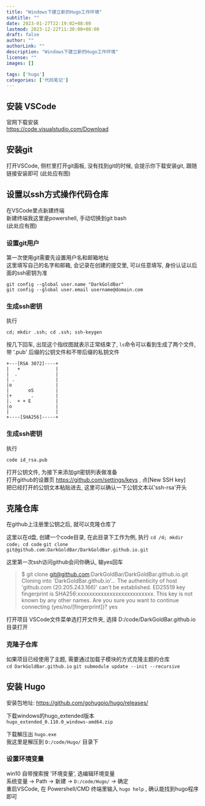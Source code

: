 ```yaml
---
title: "Windows下建立新的Hugo工作环境"
subtitle: ""
date: 2023-01-27T22:19:02+08:00
lastmod: 2023-12-22T11:30:00+08:00
draft: false
author: ""
authorLink: ""
description: "Windows下建立新的Hugo工作环境"
license: ""
images: []

tags: ['hugo']
categories: ['代码笔记']
---
```


## 安装 VSCode
官网下载安装  
https://code.visualstudio.com/Download 

## 安装git
打开VSCode, 侧栏里打开git面板, 没有找到git的时候, 会提示你下载安装git, 跟随链接安装即可
(此处应有图)

## 设置以ssh方式操作代码仓库
在VSCode里点新建终端  
新建终端我这里是powershell, 手动切换到git bash  
(此处应有图)

### 设置git用户
第一次使用git需要先设置用户名和邮箱地址  
这里填写自己的名字和邮箱, 会记录在创建的提交里, 可以任意填写, 身份认证以后面的ssh密钥为准  
```
git config --global user.name "DarkGoldBar"
git config --global user.email username@domain.com
```

### 生成ssh密钥
执行 

`cd; mkdir .ssh; cd .ssh; ssh-keygen`

按几下回车, 出现这个指纹图就表示正常结束了, `ls`命令可以看到生成了两个文件, 带 '.pub' 后缀的公钥文件和不带后缀的私钥文件

```
+---[RSA 3072]----+
|   +             |
|  .              |
| .               |
|o                |
|       oS        |
|+       .        |
|.  + + E         |
|o                |
|                 |
+----[SHA256]-----+
```

### 生成ssh密钥
执行 

`code id_rsa.pub` 

打开公钥文件, 为接下来添加git密钥列表做准备  
打开github的设置页 https://github.com/settings/keys , 点[New SSH key]  
把已经打开的公钥文本粘贴进去, 这里可以确认一下公钥文本以'ssh-rsa'开头  

## 克隆仓库
在github上注册里公钥之后, 就可以克隆仓库了

这里以在d盘, 创建一个code目录, 在此目录下工作为例, 执行
`cd /d; mkdir code; cd code`
`git clone git@github.com:DarkGoldBar/DarkGoldBar.github.io.git`

这里第一次ssh访问github会问你确认, 输yes回车

> $ git clone git@github.com:DarkGoldBar/DarkGoldBar.github.io.git
Cloning into 'DarkGoldBar.github.io'...
The authenticity of host 'github.com (20.205.243.166)' can't be established.
ED25519 key fingerprint is SHA256:xxxxxxxxxxxxxxxxxxxxxxxxxx.
This key is not known by any other names.
Are you sure you want to continue connecting (yes/no/[fingerprint])? yes

打开项目
VSCode文件菜单选打开文件夹, 选择 D:/code/DarkGoldBar.github.io 目录打开

### 克隆子仓库
如果项目已经使用了主题, 需要通过加载子模块的方式克隆主题的仓库  
`cd DarkGoldBar.github.io`
`git submodule update --init --recursive`

## 安装 Hugo
安装包地址: https://github.com/gohugoio/hugo/releases/

下载windows的hugo_extended版本  
`hugo_extended_0.110.0_windows-amd64.zip`

下载解压出 `hugo.exe`  
我这里是解压到 `D:/code/Hugo/` 目录下

### 设置环境变量
win10 自带搜索搜 '环境变量', 选编辑环境变量  
系统变量 -> Path -> 新建 -> `D:/code/Hugo/` -> 确定  
重启VSCode, 在 Powershell/CMD 终端里输入 `hugo help` , 确认能找到hugo程序即可
